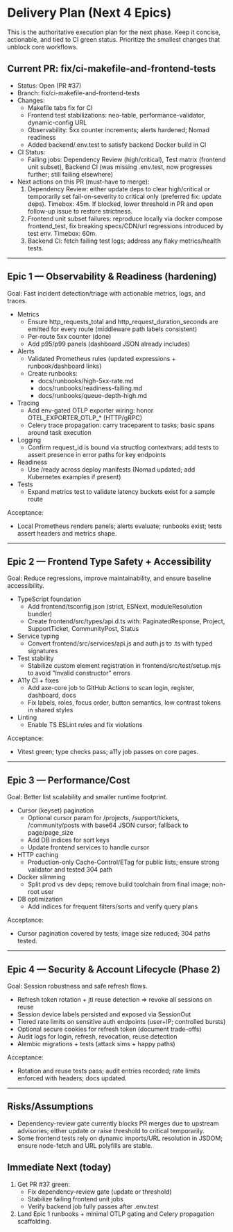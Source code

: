# Delivery Plan (Next 4 Epics)

This is the authoritative execution plan for the next phase. Keep it concise, actionable, and tied to CI green status. Prioritize the smallest changes that unblock core workflows.

## Current PR: fix/ci-makefile-and-frontend-tests
- Status: Open (PR #37)
- Branch: fix/ci-makefile-and-frontend-tests
- Changes:
  - Makefile tabs fix for CI
  - Frontend test stabilizations: neo-table, performance-validator, dynamic-config URL
  - Observability: 5xx counter increments; alerts hardened; Nomad readiness
  - Added backend/.env.test to satisfy backend Docker build in CI
- CI Status:
  - Failing jobs: Dependency Review (high/critical), Test matrix (frontend unit subset), Backend CI (was missing .env.test, now progresses further; still failing elsewhere)
- Next actions on this PR (must-have to merge):
  1. Dependency Review: either update deps to clear high/critical or temporarily set fail-on-severity to critical only (preferred fix: update deps). Timebox: 45m. If blocked, lower threshold in PR and open follow-up issue to restore strictness.
  2. Frontend unit subset failures: reproduce locally via docker compose frontend_test, fix breaking specs/CDN/url regressions introduced by test env. Timebox: 60m.
  3. Backend CI: fetch failing test logs; address any flaky metrics/health tests.

---

## Epic 1 — Observability & Readiness (hardening)
Goal: Fast incident detection/triage with actionable metrics, logs, and traces.

- Metrics
  - Ensure http_requests_total and http_request_duration_seconds are emitted for every route (middleware path labels consistent)
  - Per-route 5xx counter (done)
  - Add p95/p99 panels (dashboard JSON already includes)
- Alerts
  - Validated Prometheus rules (updated expressions + runbook/dashboard links)
  - Create runbooks:
    - docs/runbooks/high-5xx-rate.md
    - docs/runbooks/readiness-failing.md
    - docs/runbooks/queue-depth-high.md
- Tracing
  - Add env-gated OTLP exporter wiring: honor OTEL_EXPORTER_OTLP_* (HTTP/gRPC)
  - Celery trace propagation: carry traceparent to tasks; basic spans around task execution
- Logging
  - Confirm request_id is bound via structlog contextvars; add tests to assert presence in error paths for key endpoints
- Readiness
  - Use /ready across deploy manifests (Nomad updated; add Kubernetes examples if present)
- Tests
  - Expand metrics test to validate latency buckets exist for a sample route

Acceptance:
- Local Prometheus renders panels; alerts evaluate; runbooks exist; tests assert headers and metrics shape.

---

## Epic 2 — Frontend Type Safety + Accessibility
Goal: Reduce regressions, improve maintainability, and ensure baseline accessibility.

- TypeScript foundation
  - Add frontend/tsconfig.json (strict, ESNext, moduleResolution bundler)
  - Create frontend/src/types/api.d.ts with: PaginatedResponse, Project, SupportTicket, CommunityPost, Status
- Service typing
  - Convert frontend/src/services/api.js and auth.js to .ts with typed signatures
- Test stability
  - Stabilize custom element registration in frontend/src/test/setup.mjs to avoid "Invalid constructor" errors
- A11y CI + fixes
  - Add axe-core job to GitHub Actions to scan login, register, dashboard, docs
  - Fix labels, roles, focus order, button semantics, low contrast tokens in shared styles
- Linting
  - Enable TS ESLint rules and fix violations

Acceptance:
- Vitest green; type checks pass; a11y job passes on core pages.

---

## Epic 3 — Performance/Cost
Goal: Better list scalability and smaller runtime footprint.

- Cursor (keyset) pagination
  - Optional cursor param for /projects, /support/tickets, /community/posts with base64 JSON cursor; fallback to page/page_size
  - Add DB indices for sort keys
  - Update frontend services to handle cursor
- HTTP caching
  - Production-only Cache-Control/ETag for public lists; ensure strong validator and tested 304 path
- Docker slimming
  - Split prod vs dev deps; remove build toolchain from final image; non-root user
- DB optimization
  - Add indices for frequent filters/sorts and verify query plans

Acceptance:
- Cursor pagination covered by tests; image size reduced; 304 paths tested.

---

## Epic 4 — Security & Account Lifecycle (Phase 2)
Goal: Session robustness and safe refresh flows.

- Refresh token rotation + jti reuse detection => revoke all sessions on reuse
- Session device labels persisted and exposed via SessionOut
- Tiered rate limits on sensitive auth endpoints (user+IP; controlled bursts)
- Optional secure cookies for refresh token (document trade-offs)
- Audit logs for login, refresh, revocation, reuse detection
- Alembic migrations + tests (attack sims + happy paths)

Acceptance:
- Rotation and reuse tests pass; audit entries recorded; rate limits enforced with headers; docs updated.

---

## Risks/Assumptions
- Dependency-review gate currently blocks PR merges due to upstream advisories; either update or raise threshold to critical temporarily.
- Some frontend tests rely on dynamic imports/URL resolution in JSDOM; ensure node-fetch and URL polyfills are stable.

## Immediate Next (today)
1) Get PR #37 green:
   - Fix dependency-review gate (update or threshold)
   - Stabilize failing frontend unit jobs
   - Verify backend job fully passes after .env.test
2) Land Epic 1 runbooks + minimal OTLP gating and Celery propagation scaffolding.
